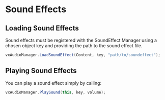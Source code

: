 # Sound Effects

## Loading Sound Effects

Sound effects must be registered with the SoundEffect Manager using a chosen object key and providing the path to the sound effect file.

```csharp
vxAudioManager.LoadSoundEffect(Content, key, "path/to/soundeffect");
```

## Playing Sound Effects
You can play a sound effect simply by calling:
```csharp
vxAudioManager.PlaySound(this, key, volume);
```